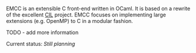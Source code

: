 EMCC is an extensible C front-end written in OCaml. It is based on a rewrite 
of the excellent [CIL](http://kerneis.github.com/cil/) project. EMCC focuses on implementing large 
extensions (e.g. OpenMP) to C in a modular fashion.

TODO - add more information

Current status: *Still planning*